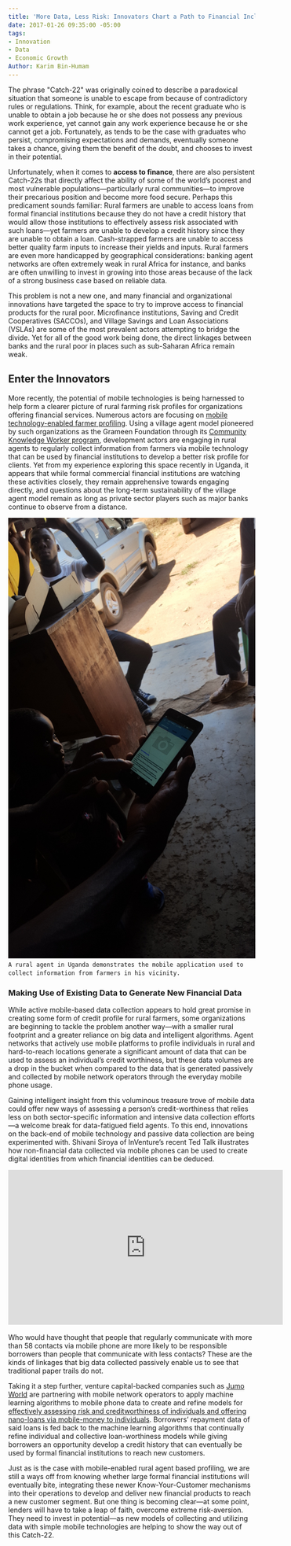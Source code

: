 ```yaml
---
title: 'More Data, Less Risk: Innovators Chart a Path to Financial Inclusion'
date: 2017-01-26 09:35:00 -05:00
tags:
- Innovation
- Data
- Economic Growth
Author: Karim Bin-Humam
---
```


The phrase "Catch-22" was originally coined to describe a paradoxical situation that someone is unable to escape from because of contradictory rules or regulations. Think, for example, about the recent graduate who is unable to obtain a job because he or she does not possess any previous work experience, yet cannot gain any work experience because he or she cannot get a job. Fortunately, as tends to be the case with graduates who persist, compromising expectations and demands, eventually someone takes a chance, giving them the benefit of the doubt, and chooses to invest in their potential.

Unfortunately, when it comes to **access to finance**, there are also persistent Catch-22s that directly affect the ability of some of the world’s poorest and most vulnerable populations—particularly rural communities—to improve their precarious position and become more food secure. Perhaps this predicament sounds familiar: Rural farmers are unable to access loans from formal financial institutions because they do not have a credit history that would allow those institutions to effectively assess risk associated with such loans—yet farmers are unable to develop a credit history since they are unable to obtain a loan. Cash-strapped farmers are unable to access better quality farm inputs to increase their yields and inputs. Rural farmers are even more handicapped by geographical considerations: banking agent networks are often extremely weak in rural Africa for instance, and banks are often unwilling to invest in growing into those areas because of the lack of a strong business case based on reliable data.

<!--more-->

This problem is not a new one, and many financial and organizational innovations have targeted the space to try to improve access to financial products for the rural poor. Microfinance institutions, Saving and Credit Cooperatives (SACCOs), and Village Savings and Loan Associations (VSLAs) are some of the most prevalent actors attempting to bridge the divide. Yet for all of the good work being done, the direct linkages between banks and the rural poor in places such as sub-Saharan Africa remain weak.

## Enter the Innovators

More recently, the potential of mobile technologies is being harnessed to help form a clearer picture of rural farming risk profiles for organizations offering financial services. Numerous actors are focusing on [mobile technology-enabled farmer profiling](http://akorion.com/services/digital-profiling-service/). Using a village agent model pioneered by such organizations as the Grameen Foundation through its [Community Knowledge Worker program](http://www.grameenfoundation.org/resource/lessons-learned-2009-2014-community-knowledge-worker-uganda-program), development actors are engaging in rural agents to regularly collect information from farmers via mobile technology that can be used by financial institutions to develop a better risk profile for clients. Yet from my experience exploring this space recently in Uganda, it appears that while formal commercial financial institutions are watching these activities closely, they remain apprehensive towards engaging directly, and questions about the long-term sustainability of the village agent model remain as long as private sector players such as major banks continue to observe from a distance.

![DFSblog.jpg](/uploads/DFSblog.jpg)
`A rural agent in Uganda demonstrates the mobile application used to collect information from farmers in his vicinity.`

### Making Use of Existing Data to Generate New Financial Data

While active mobile-based data collection appears to hold great promise in creating some form of credit profile for rural farmers, some organizations are beginning to tackle the problem another way—with a smaller rural footprint and a greater reliance on big data and intelligent algorithms. Agent networks that actively use mobile platforms to profile individuals in rural and hard-to-reach locations generate a significant amount of data that can be used to assess an individual’s credit worthiness, but these data volumes are a drop in the bucket when compared to the data that is generated passively and collected by mobile network operators through the everyday mobile phone usage.

Gaining intelligent insight from this voluminous treasure trove of mobile data could offer new ways of assessing a person’s credit-worthiness that relies less on both sector-specific information and intensive data collection efforts—a welcome break for data-fatigued field agents. To this end, innovations on the back-end of mobile technology and passive data collection are being experimented with. Shivani Siroya of InVenture’s recent Ted Talk illustrates how non-financial data collected via mobile phones can be used to create digital identities from which financial identities can be deduced.

<iframe width="560" height="315" src="https://www.youtube.com/embed/kSR8G8mfp84" frameborder="0" allowfullscreen></iframe>

Who would have thought that people that regularly communicate with more than 58 contacts via mobile phone are more likely to be responsible borrowers than people that communicate with less contacts? These are the kinds of linkages that big data collected passively enable us to see that traditional paper trails do not.

Taking it a step further, venture capital-backed companies such as [Jumo World](https://www.jumo.world/) are partnering with mobile network operators to apply machine learning algorithms to mobile phone data to create and refine models for [effectively assessing risk and creditworthiness of individuals and offering nano-loans via mobile-money to individuals](http://www.cgap.org/blog/finding-%E2%80%9Cwin-win%E2%80%9D-digitally-delivered-consumer-credit). Borrowers’ repayment data of said loans is fed back to the machine learning algorithms that continually refine individual and collective loan-worthiness models while giving borrowers an opportunity develop a credit history that can eventually be used by formal financial institutions to reach new customers.

Just as is the case with mobile-enabled rural agent based profiling, we are still a ways off from knowing whether large formal financial institutions will eventually bite, integrating these newer Know-Your-Customer mechanisms into their operations to develop and deliver new financial products to reach a new customer segment. But one thing is becoming clear—at some point, lenders will have to take a leap of faith, overcome extreme risk-aversion. They need to invest in potential—as new models of collecting and utilizing data with simple mobile technologies are helping to show the way out of this Catch-22.